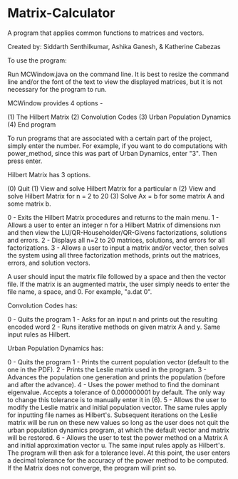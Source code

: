 # Matrix-Calculator
A program that applies common functions to matrices and vectors.

Created by: Siddarth Senthilkumar, Ashika Ganesh, & Katherine Cabezas

To use the program:

Run MCWindow.java on the command line.
It is best to resize the command line and/or the font of the text to view the displayed matrices, but it is not necessary for the program to run.

MCWindow provides 4 options -

(1) The Hilbert Matrix
(2) Convolution Codes
(3) Urban Population Dynamics
(4) End program

To run programs that are associated with a certain part of the project, simply enter the number. For example, if you want to do computations with power_method, since this was part of Urban Dynamics, enter "3". Then press enter.

Hilbert Matrix has 3 options.

(0) Quit
(1) View and solve Hilbert Matrix for a particular n
(2) View and solve Hilbert Matrix for n = 2 to 20
(3) Solve Ax = b for some matrix A and some matrix b.

0 - Exits the Hilbert Matrix procedures and returns to the main menu.
1 - Allows a user to enter an integer n for a Hilbert Matrix of dimensions nxn and then view the LU/QR-Householder/QR-Givens factorizations, solutions and errors.
2 - Displays all n=2 to 20 matrices, solutions, and errors for all factorizations.
3 - Allows a user to input a matrix and/or vector, then solves the system using all three factorization methods, prints out the matrices, errors, and solution vectors.

A user should input the matrix file followed by a space and then the vector file. If the matrix is an augmented matrix, the user simply needs to enter the file name, a space, and 0. For example, "a.dat 0".


Convolution Codes has:

0 - Quits the program
1 - Asks for an input n and prints out the resulting encoded word
2 - Runs iterative methods on given matrix A and y. Same input rules as Hilbert.

Urban Population Dynamics has:

0 - Quits the program
1 - Prints the current population vector (default to the one in the PDF).
2 - Prints the Leslie matrix used in the program.
3 - Advances the population one generation and prints the population (before and after the advance).
4 - Uses the power method to find the dominant eigenvalue. Accepts a tolerance of 0.000000001 by default. The only way to change this tolerance is to manually enter it in (6).
5 - Allows the user to modify the Leslie matrix and initial population vector. The same rules apply for inputting file names as Hilbert's. Subsequent iterations on the Leslie matrix will be run on these new values so long as the user does not quit the urban population dynamics program, at which the default vector and matrix will be restored.
6 - Allows the user to test the power method on a Matrix A and initial approximation vector u. The same input rules apply as Hilbert's. The program will then ask for a tolerance level. At this point, the user enters a decimal tolerance for the accuracy of the power method to be computed. If the Matrix does not converge, the program will print so.